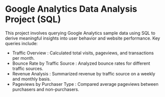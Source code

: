 # Google Analytics Data Analysis Project (SQL)
This project involves querying Google Analytics sample data using SQL to derive meaningful insights into user behavior and website performance. Key queries include:

- Traffic Overview : Calculated total visits, pageviews, and transactions per month.
- Bounce Rate by Traffic Source : Analyzed bounce rates for different traffic sources.
- Revenue Analysis : Summarized revenue by traffic source on a weekly and monthly basis.
- Pageviews by Purchaser Type : Compared average pageviews between purchasers and non-purchasers.
